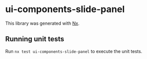 # ui-components-slide-panel

This library was generated with [Nx](https://nx.dev).

## Running unit tests

Run `nx test ui-components-slide-panel` to execute the unit tests.
